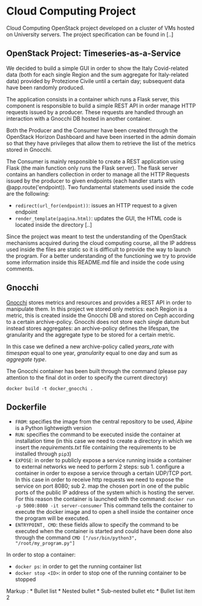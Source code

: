 # Cloud Computing Project
Cloud Computing OpenStack project developed on a cluster of VMs hosted on University servers. The project specification can be found in [..]
## OpenStack Project: Timeseries-as-a-Service
We decided to build a simple GUI in order to show the Italy Covid-related data (both for each single Region and the sum aggregate for Italy-related data) provided by Protezione Civile until a certain day; subsequent data have been randomly produced.

The application consists in a container which runs a Flask server, this component is responsible to build a simple REST API in order manage HTTP requests issued by a producer. These requests are handled through an interaction with a Gnocchi DB hosted in another container.

Both the Producer and the Consumer have been created through the OpenStack Horizon Dashboard and  have been inserted in the admin domain so that they have privileges that allow them to retrieve the list of the metrics stored in Gnocchi.

The Consumer is mainly responsible to create a REST application using Flask (the main function only runs the Flask server). The flask server contains an handlers collection in order to manage all the HTTP Requests issued by the producer to given endpoints (each handler starts with @app.route('endpoint)).
Two fundamental statements used inside the code are the following:
- `redirect(url_for(endpoint))`: issues an HTTP request to a given endpoint
- `render_template(pagina.html)`: updates the GUI, the HTML code is located inside the directory [..]


Since the project was meant to test the understanding of the OpenStack mechanisms acquired during the cloud computing course, all the IP address used inside the files are static so it is difficult to provide the way to launch the program. For a better understanding of the functioning we try to provide some information inside this README.md file and inside the code using comments.

## Gnocchi
[Gnocchi](https://gnocchi.xyz/) stores metrics and resources and provides a REST API in order to manipulate them. In this project we stored only metrics: each Region is a metric, this is created inside the Gnocchi DB and stored on Ceph according to a certain archive-policy. Gnocchi does not store each single datum but instead stores aggregates: an archive-policy defines the lifespan, the granularity and the aggregate type to be stored for a certain metric.

In this case we defined a new archive-policy called _years_rate_ with _timespan_ equal to one year, _granularity_ equal to one day and sum as _aggregate type_.

The Gnocchi container has been built through the command (please pay attention to the final dot in order to specify the current directory)
```
docker build -t docker_gnocchi .
```

## Dockerfile
- `FROM`: specifies the image from the central repository to be used, _Alpine_ is a Python lightweigth version
- `RUN`: specifies the command to be executed inside the container at installation time (in this case we need to create a directory in which we insert the _requirements.txt_ file containing the requirements to be installed through `pip3`)
-	`EXPOSE`: in order to publicly expose a service running inside a container to external networks we need to perform 2 steps: 
  sub 1. configure a container in order to expose a service through a certain UDP/TCP port. In this case in order to receive http requests we need to expose the service on port 8080;
  sub 2.  map the chosen port in one of the public ports of the public IP address of the system which is hosting the server. For this reason the container is launched with the command: 
```docker run -p 5000:8080 -it server-consumer```
This command tells the container to execute the docker image and to open a shell inside the container once the program will be executed.
-	`ENTRYPOINT, CMD`: these fields allow to specify the command to be executed when the container is started and could have been done also through the command
`CMD ["/usr/bin/python3", "/root/my_program.py"]`
  
In order to stop a container:
- `docker ps`: in order to get the running container list
- `docker stop <ID>`: in order to stop one of the running container to be stopped


Markup : * Bullet list
              * Nested bullet
                  * Sub-nested bullet etc
          * Bullet list item 2
